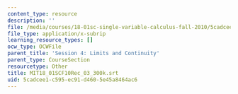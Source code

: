 ```yaml
---
content_type: resource
description: ''
file: /media/courses/18-01sc-single-variable-calculus-fall-2010/5cadcee1c595ec91d4605e45a8464ac6_MIT18_01SCF10Rec_03_300k.srt
file_type: application/x-subrip
learning_resource_types: []
ocw_type: OCWFile
parent_title: 'Session 4: Limits and Continuity'
parent_type: CourseSection
resourcetype: Other
title: MIT18_01SCF10Rec_03_300k.srt
uid: 5cadcee1-c595-ec91-d460-5e45a8464ac6
---
```

